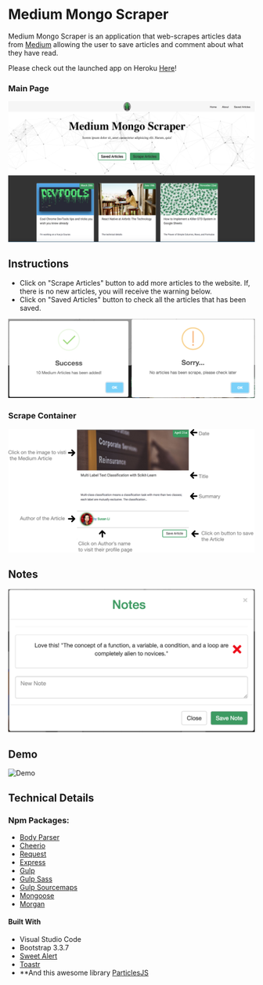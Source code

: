 # Medium Mongo Scraper 

Medium Mongo Scraper is an application that web-scrapes articles data from [Medium](medium.com) allowing the user to save articles and comment about what they have read.

Please check out the launched app on Heroku [Here](http://majestic-bryce-canyon-84060.herokuapp.com/)!

### Main Page 
![mainpage](public/assets/images/mainPage.png)

## Instructions
* Click on "Scrape Articles" button to add more articles to the website. If, there is no new articles, you will receive the warning below.
* Click on "Saved Articles" button to check all the articles that has been saved.

![scrapePopup](public/assets/images/scrapeConf.png)

### Scrape Container 
![scrapeInfo](public/assets/images/scrapeInfo.png)

## Notes
![notes](public/assets/images/notes.png)

## Demo
![Demo](public/assets/images/demo.gif)

## Technical Details

### Npm Packages:
* [Body Parser](https://www.npmjs.com/package/body-parser)
* [Cheerio](https://www.npmjs.com/package/cheerio)
* [Request](https://www.npmjs.com/package/request)
* [Express](https://www.npmjs.com/package/express)
* [Gulp](https://www.npmjs.com/package/gulp)
* [Gulp Sass](https://www.npmjs.com/package/gulp-sass)
* [Gulp Sourcemaps](https://www.npmjs.com/package/gulp-sourcemaps)
* [Mongoose](https://www.npmjs.com/package/mongoose)
* [Morgan](https://www.npmjs.com/package/morgan)

#### Built With 

* Visual Studio Code
* Bootstrap 3.3.7 
* [Sweet Alert](https://sweetalert.js.org/guides/)
* [Toastr](https://github.com/CodeSeven/toastr)
* **And this awesome library [ParticlesJS](https://vincentgarreau.com/particles.js/)




